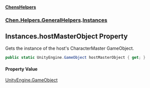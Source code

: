 
#### [ChensHelpers](./index 'index')

### [Chen.Helpers.GeneralHelpers](./Chen-Helpers-GeneralHelpers 'Chen.Helpers.GeneralHelpers').[Instances](./Chen-Helpers-GeneralHelpers-Instances 'Chen.Helpers.GeneralHelpers.Instances')

## Instances.hostMasterObject Property
Gets the instance of the host's CharacterMaster GameObject.  
```csharp
public static UnityEngine.GameObject hostMasterObject { get; }
```

#### Property Value
[UnityEngine.GameObject](https://docs.microsoft.com/en-us/dotnet/api/UnityEngine.GameObject 'UnityEngine.GameObject')  
